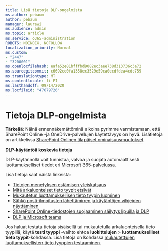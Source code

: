 ```yaml
---
title: Lisä tietoja DLP-ongelmista
ms.author: pebaum
author: pebaum
manager: laurawi
ms.audience: admin
ms.topic: article
ms.service: o365-administration
ROBOTS: NOINDEX, NOFOLLOW
localization_priority: Normal
ms.custom:
- "2447"
- "3200001"
ms.openlocfilehash: eafa52e81bfffbd9082ec3aee738d313736c3a72
ms.sourcegitcommit: c6692ce0fa1358ec3529e59ca0ecdfdea4cdc759
ms.translationtype: MT
ms.contentlocale: fi-FI
ms.lasthandoff: 09/14/2020
ms.locfileid: "47679726"
---
```

# <a name="information-about-dlp-issues"></a>Tietoja DLP-ongelmista

**Tärkeää**: Näinä ennennäkemättöminä aikoina pyrimme varmistamaan, että SharePoint Online -ja OneDrive-palvelujen käytettävyys on hyvä. Lisätietoja on artikkelissa [SharePoint Onlinen tilapäiset ominaisuusmuutokset](https://aka.ms/ODSPAdjustments).

**DLP-käytäntöä koskevia tietoja**

DLP-käytännöllä voit tunnistaa, valvoa ja suojata automaattisesti luottamukselliset tiedot eri Microsoft 365-palvelussa.

Lisä tietoja saat näistä linkeistä:

- [Tietojen menetyksen estämisen yleiskatsaus](https://docs.microsoft.com/microsoft-365/compliance/data-loss-prevention-policies)
- [Mitä arkaluonteiset tieto tyypit etsivät](https://docs.microsoft.com/microsoft-365/compliance/sensitive-information-type-entity-definitions)
- [Mukautetun luottamuksellisen tieto tyypin luominen](https://docs.microsoft.com/microsoft-365/compliance/create-a-custom-sensitive-information-type)
- [Sähkö posti-ilmoitusten lähettäminen ja käytäntöjen vihjeiden näyttäminen](https://docs.microsoft.com/microsoft-365/compliance/use-notifications-and-policy-tips)
- [SharePoint Online-tiedostojen suojaaminen säilytys lipuilla ja DLP](https://docs.microsoft.com/microsoft-365/compliance/protect-sharepoint-online-files-with-office-365-labels-and-dlp)
- [DLP ja Microsoft teams](https://docs.microsoft.com/microsoft-365/compliance/dlp-microsoft-teams)

Jos haluat testata tietoja sisäisellä tai mukautetulla arkaluonteisella tieto tyypillä, käytä **testi tyyppi** -vaihto ehtoa **luokittelujen**  >  **luottamukselliset tieto tyypit**-kohdassa. Lisä tietoja on kohdassa [mukautettujen luottamuksellisten tieto tyyppien testaaminen](https://docs.microsoft.com/microsoft-365/compliance/create-a-custom-sensitive-information-type#create-custom-sensitive-information-types-in-the-security--compliance-center).